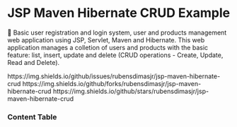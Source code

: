 # JSP Maven Hibernate CRUD Example

:rocket: Basic user registration and login system, user and products management web application using JSP, Servlet, Maven and Hibernate. This web application manages a colletion of users and products with the basic feature: list, insert, update and delete (CRUD operations - Create, Update, Read and Delete).

<div>
https://img.shields.io/github/issues/rubensdimasjr/jsp-maven-hibernate-crud
https://img.shields.io/github/forks/rubensdimasjr/jsp-maven-hibernate-crud
https://img.shields.io/github/stars/rubensdimasjr/jsp-maven-hibernate-crud
</div>

### Content Table

